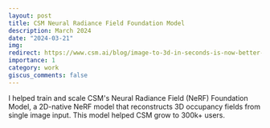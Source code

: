 ```yaml
---
layout: post
title: CSM Neural Radiance Field Foundation Model
description: March 2024
date: "2024-03-21"
img:
redirect: https://www.csm.ai/blog/image-to-3d-in-seconds-is-now-better-than-ever
importance: 1
category: work
giscus_comments: false
---
```


I helped train and scale CSM's Neural Radiance Field (NeRF) Foundation Model, a 2D-native NeRF model that reconstructs 3D occupancy fields from single image input. This model helped CSM grow to 300k+ users.
